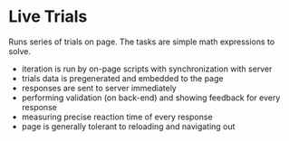 # Live Trials

Runs series of trials on page.
The tasks are simple math expressions to solve.

- iteration is run by on-page scripts with synchronization with server
- trials data is pregenerated and embedded to the page
- responses are sent to server immediately
- performing validation (on back-end) and showing feedback for every response
- measuring precise reaction time of every response
- page is generally tolerant to reloading and navigating out